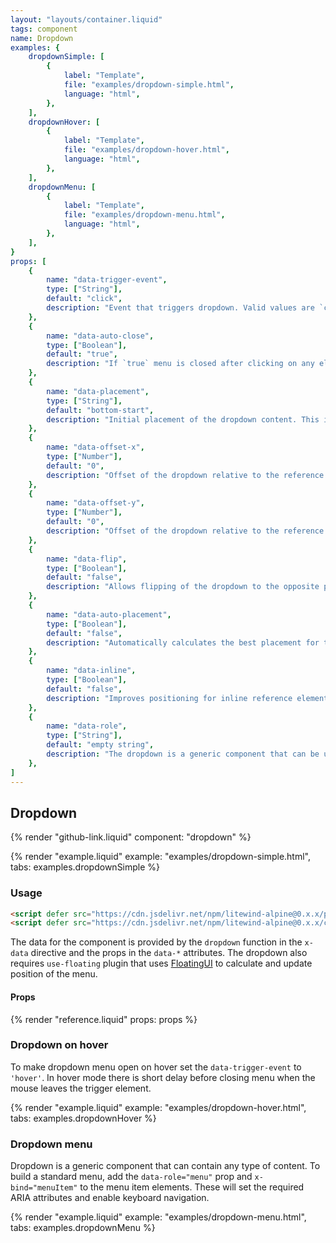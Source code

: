```yaml
---
layout: "layouts/container.liquid"
tags: component
name: Dropdown
examples: {
    dropdownSimple: [
        {
            label: "Template",
            file: "examples/dropdown-simple.html",
            language: "html",
        },
    ],
    dropdownHover: [
        {
            label: "Template",
            file: "examples/dropdown-hover.html",
            language: "html",
        },
    ],
    dropdownMenu: [
        {
            label: "Template",
            file: "examples/dropdown-menu.html",
            language: "html",
        },
    ],
}
props: [
    {
        name: "data-trigger-event",
        type: ["String"],
        default: "click",
        description: "Event that triggers dropdown. Valid values are `click` or `hover`.",
    },
    {
        name: "data-auto-close",
        type: ["Boolean"],
        default: "true",
        description: "If `true` menu is closed after clicking on any element inside.",
    },
    {
        name: "data-placement",
        type: ["String"],
        default: "bottom-start",
        description: "Initial placement of the dropdown content. This is a FloatingUI option, see [documentation](https://floating-ui.com/docs/computePosition#placement) for examples and usage.",
    },
    {
        name: "data-offset-x",
        type: ["Number"],
        default: "0",
        description: "Offset of the dropdown relative to the reference element. This is a FloatingUI option, see [documentation](https://floating-ui.com/docs/offset) for examples and usage.",
    },
    {
        name: "data-offset-y",
        type: ["Number"],
        default: "0",
        description: "Offset of the dropdown relative to the reference element. This is a FloatingUI option, see [documentation](https://floating-ui.com/docs/offset) for examples and usage.",
    },
    {
        name: "data-flip",
        type: ["Boolean"],
        default: "false",
        description: "Allows flipping of the dropdown to the opposite placement if it is outside the current view. This is a FloatingUI option, see [documentation](https://floating-ui.com/docs/flip) for examples and usage.",
    },
    {
        name: "data-auto-placement",
        type: ["Boolean"],
        default: "false",
        description: "Automatically calculates the best placement for the floating element. This is a FloatingUI option, see [documentation](https://floating-ui.com/docs/autoPlacement) for examples and usage.",
    },
    {
        name: "data-inline",
        type: ["Boolean"],
        default: "false",
        description: "Improves positioning for inline reference elements that span multiple lines. This is a FloatingUI option, see [documentation](https://floating-ui.com/docs/inline) for examples and usage.",
    },
    {
        name: "data-role",
        type: ["String"],
        default: "empty string",
        description: "The dropdown is a generic component that can be used for all kinds of applications. If you are building something more well defined like a menu or listbox you can use this prop to automatically add aria attributes to the elements. Valid values are: `menu`, `listbox` and `dialog`. By default, if this prop is not set, only ARIA attributes for expanding content are included.",
    },
]
---
```

## Dropdown

{% render "github-link.liquid" component: "dropdown" %}

{% render "example.liquid" example: "examples/dropdown-simple.html", tabs: examples.dropdownSimple %}

### Usage

```html
<script defer src="https://cdn.jsdelivr.net/npm/litewind-alpine@0.x.x/plugins/use-floating/dist/cdn.min.js"></script>
<script defer src="https://cdn.jsdelivr.net/npm/litewind-alpine@0.x.x/components/dropdown/dist/cdn.min.js"></script>
```

The data for the component is provided by the `dropdown` function in the `x-data` directive and the props in the `data-*` attributes. The dropdown also requires `use-floating` plugin that uses [FloatingUI](https://floating-ui.com/) to calculate and update position of the menu.

#### Props

{% render "reference.liquid" props: props %}

### Dropdown on hover

To make dropdown menu open on hover set the `data-trigger-event` to `'hover'`. In hover mode there is short delay before closing menu when the mouse leaves the trigger element.

{% render "example.liquid" example: "examples/dropdown-hover.html", tabs: examples.dropdownHover %}

### Dropdown menu

Dropdown is a generic component that can contain any type of content. To build a standard menu, add the `data-role="menu"` prop and `x-bind="menuItem"` to the menu item elements. These will set the required ARIA attributes and enable keyboard navigation.

{% render "example.liquid" example: "examples/dropdown-menu.html", tabs: examples.dropdownMenu %}
